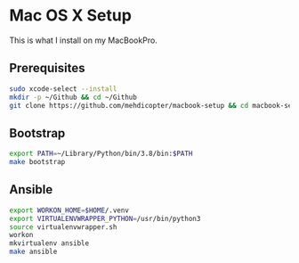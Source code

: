 # Mac OS X Setup

This is what I install on my MacBookPro.

## Prerequisites

```sh
sudo xcode-select --install
mkdir -p ~/Github && cd ~/Github
git clone https://github.com/mehdicopter/macbook-setup && cd macbook-setup
```

## Bootstrap

```sh
export PATH=~/Library/Python/bin/3.8/bin:$PATH
make bootstrap
```

## Ansible

```sh
export WORKON_HOME=$HOME/.venv
export VIRTUALENVWRAPPER_PYTHON=/usr/bin/python3
source virtualenvwrapper.sh
workon
mkvirtualenv ansible
make ansible
```
